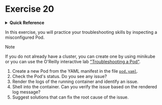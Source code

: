 # Exercise 20

<details>
<summary><b>Quick Reference</b></summary>
<p>

* Namespace: `default`<br>
* Documentation: [Debug Pods](https://kubernetes.io/docs/tasks/debug/debug-application/debug-pods/)

</p>
</details>

In this exercise, you will practice your troubleshooting skills by inspecting a misconfigured Pod.

> [!NOTE]
> If you do not already have a cluster, you can create one by using minikube or you can use the O'Reilly interactive lab ["Troubleshooting a Pod"](https://learning.oreilly.com/scenarios/troubleshooting-a-pod/9781098164140/).

1. Create a new Pod from the YAML manifest in the file [`pod.yaml`](./pod.yaml).
2. Check the Pod's status. Do you see any issue?
3. Render the logs of the running container and identify an issue.
4. Shell into the container. Can you verify the issue based on the rendered log message?
5. Suggest solutions that can fix the root cause of the issue.